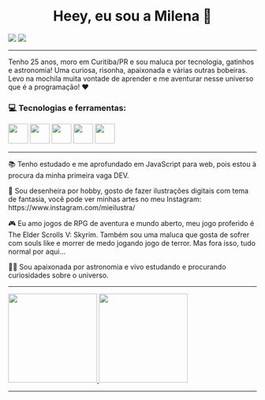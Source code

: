 <h1 align="center"> Heey, eu sou a Milena 👋 </h1>

<div>
<a href="https://instagram.com/miistrass" target="_blank"><img src="https://img.shields.io/badge/-Instagram-%23E4405F?style=for-the-badge&logo=instagram&logoColor=white" target="_blank"></a>
<a href="https://www.linkedin.com/in/milena-strassburger" target="_blank"><img src="https://img.shields.io/badge/-LinkedIn-%230077B5?style=for-the-badge&logo=linkedin&logoColor=white" target="_blank"></a>   
</div>

-----

Tenho 25 anos, moro em Curitiba/PR e sou maluca por tecnologia, gatinhos e astronomia! Uma curiosa, risonha, apaixonada e várias outras bobeiras. Levo na mochila muita vontade de aprender e me aventurar nesse universo que é a programação! ❤️



<h3> 💻 Tecnologias e ferramentas: </h3>

<img src="https://cdn.jsdelivr.net/gh/devicons/devicon/icons/javascript/javascript-original.svg" width="40" height="40" /> <img src="https://cdn.jsdelivr.net/gh/devicons/devicon/icons/html5/html5-original.svg" width="40" height="40"/> <img src="https://cdn.jsdelivr.net/gh/devicons/devicon/icons/css3/css3-original.svg" width="40" height="40"/> <img src="https://cdn.jsdelivr.net/gh/devicons/devicon/icons/git/git-original.svg" width="40" height="40"/> <img src="https://cdn.jsdelivr.net/gh/devicons/devicon/icons/github/github-original.svg" width="40" height="40"/>
          
-----

<p>📚 Tenho estudado e me aprofundado em JavaScript para web, pois estou à procura da minha primeira vaga DEV.</p>

<p>🎨 Sou desenheira por hobby, gosto de fazer ilustrações digitais com tema de fantasia, você pode ver minhas artes no meu Instagram: https://www.instagram.com/mieilustra/ </p>

<p>🎮 Eu amo jogos de RPG de aventura e mundo aberto, meu jogo proferido é The Elder Scrolls V: Skyrim. Também sou uma maluca que gosta de sofrer com souls like e morrer de medo jogando jogo de terror. Mas fora isso, tudo normal por aqui...</p>

<p>🌌🔭 Sou apaixonada por astronomia e vivo estudando e procurando curiosidades sobre o universo.</p>

-----

<div>
<a href="https://github.com/miistrass">
<img height="180em" src="https://github-readme-stats.vercel.app/api/top-langs/?username=miistrass&layout=compact&langs_count=7&theme=dracula"/>
<img height="180em" src="https://github-readme-stats.vercel.app/api?username=miistrass&show_icons=true&theme=dracula&include_all_commits=true&count_private=true"/>
</div>

-----
